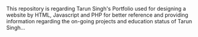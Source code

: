 This repository is regarding Tarun Singh's Portfolio used for designing a website by HTML, Javascript and PHP for better reference 
and providing information regarding the on-going projects and education status of Tarun Singh...
